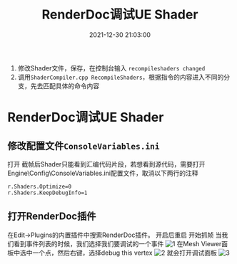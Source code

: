 ﻿---
title: RenderDoc调试UE Shader
date: 2021-12-30 21:03:00
tags:
    - Unreal
---

1. 修改Shader文件，保存，在控制台输入
`recompileshaders changed`
2. 调用`ShaderCompiler.cpp RecompileShaders`，根据指令的内容进入不同的分支，先去匹配具体的命令内容

# RenderDoc调试UE Shader
## 修改配置文件`ConsoleVariables.ini`
打开
截帧后Shader只能看到汇编代码片段，若想看到源代码，需要打开Engine\Config\ConsoleVariables.ini配置文件，取消以下两行的注释
```
r.Shaders.Optimize=0
r.Shaders.KeepDebugInfo=1
```
## 打开RenderDoc插件
在Edit->Plugins的内置插件中搜索RenderDoc插件。
开启后重启
开始抓帧
当我们看到事件列表的时候，我们选择我们要调试的一个事件
![1](/images/Unreal/Shader/RenderDoc/1.png)
在Mesh Viewer面板中选中一个点，然后右键，选择debug this vertex
![2](/images/Unreal/Shader/RenderDoc/2.png)
就会打开调试面板
![3](/images/Unreal/Shader/RenderDoc/3.png)